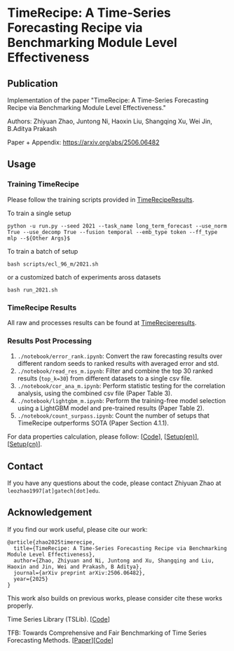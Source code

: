 # TimeRecipe: A Time-Series Forecasting Recipe via Benchmarking Module Level Effectiveness

## Publication

Implementation of the paper "TimeRecipe: A Time-Series Forecasting Recipe via Benchmarking Module Level Effectiveness."

Authors: Zhiyuan Zhao, Juntong Ni, Haoxin Liu, Shangqing Xu, Wei Jin, B.Aditya Prakash

Paper + Appendix:  https://arxiv.org/abs/2506.06482

## Usage

### Training TimeRecipe

Please follow the training scripts provided in [TimeRecipeResults](https://github.com/AdityaLab/TimeRecipeResults).

To train a single setup

```
python -u run.py --seed 2021 --task_name long_term_forecast --use_norm True --use_decomp True --fusion temporal --emb_type token --ff_type mlp --${Other Args}$
```

To train a batch of setup

```
bash scripts/ecl_96_m/2021.sh 
```

or a customized batch of experiments aross datasets

```
bash run_2021.sh
```

### TimeRecipe Results

All raw and processes results can be found at [TimeReciperesults](https://github.com/AdityaLab/TimeRecipeResults).

### Results Post Processing

1. `./notebook/error_rank.ipynb`: Convert the raw forecasting results over different random seeds to ranked results with averaged error and std.
2. `./notebook/read_res_m.ipynb`: Filter and combine the top 30 ranked results (`top_k=30`) from different datasets to a single csv file.
3. `./notebook/cor_ana_m.ipynb`: Perform statistic testing for the correlation analysis, using the combined csv file (Paper Table 3).
4. `./notebook/lightgbm_m.ipynb`: Perform the training-free model selection using a LightGBM model and pre-trained results (Paper Table 2).
5. `./notebook/count_surpass.ipynb`: Count the number of setups that TimeRecipe outperforms SOTA (Paper Section 4.1.1).

For data properties calculation, please follow: [[Code](https://github.com/decisionintelligence/TFB/tree/master/characteristics_extractor)], [[Setup(en)](https://github.com/decisionintelligence/TFB/blob/master/characteristics_extractor/Readme_en.md)], [[Setup(cn)](https://github.com/decisionintelligence/TFB/blob/master/characteristics_extractor/Readme_chn.md)].

## Contact

If you have any questions about the code, please contact Zhiyuan Zhao at `leozhao1997[at]gatech[dot]edu`.


## Acknowledgement

If you find our work useful, please cite our work:

```
@article{zhao2025timerecipe,
  title={TimeRecipe: A Time-Series Forecasting Recipe via Benchmarking Module Level Effectiveness},
  author={Zhao, Zhiyuan and Ni, Juntong and Xu, Shangqing and Liu, Haoxin and Jin, Wei and Prakash, B Aditya},
  journal={arXiv preprint arXiv:2506.06482},
  year={2025}
}
```

This work also builds on previous works, please consider cite these works properly.

Time Series Library (TSLib). [[Code](https://github.com/thuml/Time-Series-Library)]

TFB: Towards Comprehensive and Fair Benchmarking of Time Series Forecasting Methods. [[Paper](https://arxiv.org/abs/2403.20150)][[Code](https://github.com/decisionintelligence/TFB)]

